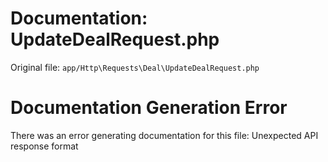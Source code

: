 # Documentation: UpdateDealRequest.php

Original file: `app/Http\Requests\Deal\UpdateDealRequest.php`

# Documentation Generation Error

There was an error generating documentation for this file: Unexpected API response format